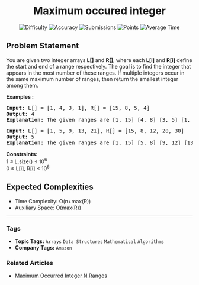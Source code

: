 <h1 align="center">Maximum occured integer</h1>

<p align="center">
  <img alt="Difficulty" title="Difficulty" src="https://custom-icon-badges.demolab.com/badge/Difficulty: Medium-1F222E?style=for-the-badge&logoColor=white&logo=fire"/>
  <img alt="Accuracy" title="Accuracy" src="https://custom-icon-badges.demolab.com/badge/Accuracy: 32.93%25-1F222E?style=for-the-badge&logoColor=white&logo=target"/>
  <img alt="Submissions" title="Submissions" src="https://custom-icon-badges.demolab.com/badge/Submissions: 93K+-1F222E?style=for-the-badge&logoColor=white&logo=repo"/>
  <img alt="Points" title="Points" src="https://custom-icon-badges.demolab.com/badge/Points: 4-1F222E?style=for-the-badge&logoColor=white&logo=award"/>
  <img alt="Average Time" title="Average Time" src="https://custom-icon-badges.demolab.com/badge/Average%20Time: 20m-1F222E?style=for-the-badge&logoColor=white&logo=clock"/>
</p>

## Problem Statement

You are given two integer arrays <b>L[]</b> and <b>R[]</b>, where each <b>L[i]</b> and <b>R[i]</b> define the start and end of a range respectively. The goal is to find the integer that appears in the most number of these ranges. If multiple integers occur in the same maximum number of ranges, then return the smallest integer among them. <br>

<b>Examples :</b>

<pre><b>Input:</b> L[] = [1, 4, 3, 1], R[] = [15, 8, 5, 4]
<b>Output: </b>4<b>
Explanation: </b>The given ranges are [1, 15] [4, 8] [3, 5] [1, 4]. The smallest number that is most common or appears most times in the ranges is 4.
</pre>

<pre><b>Input: </b>L[] = [1, 5, 9, 13, 21], R[] = [15, 8, 12, 20, 30]
<b>Output: </b>5<b>
Explanation: </b>The given ranges are [1, 15] [5, 8] [9, 12] [13, 20] [21, 30]. The smallest number that is most common or appears most times in the ranges is 5.</pre>

<b>Constraints:</b><br>1 ≤ L.size() ≤ 10<sup>6</sup><br>0 ≤ L[i], R[i] ≤ 10<sup>6</sup>

## Expected Complexities
- Time Complexity: O(n+max(R))
- Auxiliary Space: O(max(R))

<hr>

### Tags
- **Topic Tags:** `Arrays` `Data Structures` `Mathematical` `Algorithms`
- **Company Tags:** `Amazon`

### Related Articles
- [Maximum Occurred Integer N Ranges](https://www.geeksforgeeks.org/maximum-occurred-integer-n-ranges/)
